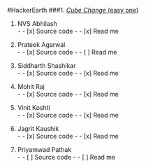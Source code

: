#HackerEarth
###1. [_Cube Change_ (easy one)](https://www.hackerearth.com/problem/algorithm/cube-change-qualifier2/) 
  1. NVS Abhilash  
    - - [x] Source code 
    - - [x] Read me

  2. Prateek Agarwal  
    - - [x] Source code 
    - - [ ] Read me

  3. Siddharth Shashikar  
    - - [x] Source code 
    - - [x] Read me

  4. Mohit Raj  
    - - [x] Source code 
    - - [x] Read me

  5. Vinit Koshti  
    - - [x] Source code 
    - - [x] Read me

  6. Jagrit Kaushik  
    - - [x] Source code 
    - - [x] Read me

  7. Priyamwad Pathak  
    - - [ ] Source code 
    - - [ ] Read me
